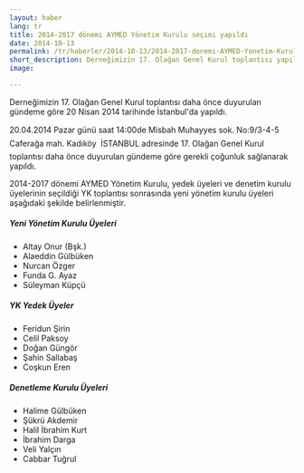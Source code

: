 ```yaml
---
layout: haber
lang: tr
title: 2014-2017 dönemi AYMED Yönetim Kurulu seçimi yapıldı
date: 2014-10-13
permalink: /tr/haberler/2014-10-13/2014-2017-donemi-AYMED-Yonetim-Kurulu-secimi-yapildi
short_description: Derneğimizin 17. Olağan Genel Kurul toplantısı yapıldı.
image:

---
```


<p>
Derneğimizin 17. Olağan Genel Kurul toplantısı daha önce duyurulan gündeme göre 20 Nisan 2014 tarihinde İstanbul'da yapıldı.
</p>
<p>
20.04.2014 Pazar günü saat 14:00de Misbah Muhayyes sok. No:9/3-4-5 Caferağa mah. Kadıköy  İSTANBUL adresinde 17. Olağan Genel Kurul toplantısı daha önce duyurulan gündeme göre gerekli çoğunluk sağlanarak yapıldı.
</p>
<p>
2014-2017 dönemi  AYMED Yönetim Kurulu, yedek üyeleri ve denetim kurulu üyelerinin seçildiği YK toplantısı sonrasında yeni yönetim kurulu üyeleri aşağıdaki şekilde belirlenmiştir.
<p>

<div class="container">
    <div class="row pt-5">
        <div class="col-lg-4">
          <h5 class="pb-3">Yeni Yönetim Kurulu Üyeleri</h5>
          <ul>
            <li><i class="bx bx-chevron-right chevron-large"></i>Altay Onur (Bşk.)</li>
            <li><i class="bx bx-chevron-right chevron-large"></i>Alaeddin Gülbüken</li>
            <li><i class="bx bx-chevron-right chevron-large"></i>Nurcan Özger</li>
            <li><i class="bx bx-chevron-right chevron-large"></i>Funda G. Ayaz</li>
            <li><i class="bx bx-chevron-right chevron-large"></i>Süleyman Küpçü</li>
          </ul>
        </div>
        <div class="col-lg-4">
          <h5 class="pb-3">YK Yedek Üyeler</h5>
          <ul>
            <li><i class="bx bx-chevron-right chevron-large"></i>Feridun Şirin</li>
            <li><i class="bx bx-chevron-right chevron-large"></i>Celil Paksoy</li>
            <li><i class="bx bx-chevron-right chevron-large"></i>Doğan Güngör</li>
            <li><i class="bx bx-chevron-right chevron-large"></i>Şahin Sallabaş</li>
            <li><i class="bx bx-chevron-right chevron-large"></i>Coşkun Eren</li>
          </ul>
        </div>
        <div class="col-lg-4">
          <h5 class="pb-3">Denetleme Kurulu Üyeleri</h5>
          <ul>
            <li><i class="bx bx-chevron-right chevron-large"></i> Halime Gülbüken</li>
            <li><i class="bx bx-chevron-right chevron-large"></i> Şükrü Akdemir</li>
            <li><i class="bx bx-chevron-right chevron-large"></i> Halil İbrahim Kurt</li>
            <li><i class="bx bx-chevron-right chevron-large"></i> İbrahim Darga</li>
            <li><i class="bx bx-chevron-right chevron-large"></i> Veli Yalçın</li>
            <li><i class="bx bx-chevron-right chevron-large"></i> Cabbar Tuğrul</li>
          </ul>
        </div>
    </div>
</div>